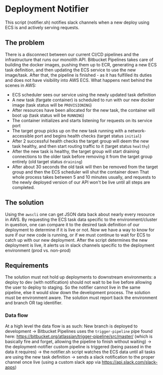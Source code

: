 # Deployment Notifier
This script (notifier.sh) notifies slack channels when a new deploy using ECS is and actively serving requests.

## The problem
There is a disconnect between our current CI/CD pipelines and the infrastructure that runs our monolith API. Bitbucket Pipelines takes care of building the docker images, pushing them up to ECR, generating a new ECS task definition, and then updating the ECS service to use the new image/task. After that, the pipeline is finished - as it has fulfilled its duties and does not have visibility into AWS ECS.
What happens next behind the scenes in AWS:
- ECS scheduler sees our service using the newly updated task definition
- A new task (fargate container) is scheduled to run with our new docker image (task status will be `PROVISIONING`)
- After resources have been allocated for the new task, the container will boot up (task status will be `RUNNING`)
- The container initializes and starts listening for requests on its service port
- The target group picks up on the new task running with a network-accessible port and begins health checks (target status `initial`)
- After 2 successful health checks the target group will deem the new task healthy, and then start routing traffic to it (target status `healthy`)
- After the new task is healthy, the target group will start draining connections to the older task before removing it from the target group entirely (old target status `draining`)
- After about 30 seconds the old task will then be removed from the target group and then the ECS scheduler will shut the container down
That whole process takes between 5 and 10 minutes usually, and requests to the newly deployed version of our API won't be live until all steps are completed.

## The solution
Using the `awscli` one can get JSON data back about nearly every resource in AWS. By requesting the ECS task data specific to the environment/cluster in question, one can compare it to the desired task definition of our deployment to determine if it is live or not. Now we have a way to know for sure if our new code is running, or if we must continue to wait for ECS to catch up with our new deployment.
After the script determines the new deployment is live, it alerts us in slack channels specific to the deployment environment (prod vs. non-prod)

## Requirements
The solution must not hold up deployments to downstream environments: a deploy to dev (with notification) should not wait to be live before allowing the user to deploy to staging. So the notifier cannot live in the same pipeline, else it would slow down the development process.
The solution must be environment aware.
The solution must report back the environment and branch OR tag identifier.

### Data flow
At a high level the data flow is as such:
New branch is deployed to development -> Bitbucket Pipelines uses the `trigger-pipeline` pipe found here: https://bitbucket.org/atlassian/trigger-pipeline/src/master/ (which is basically fire and forget, allowing the pipeline to finish without waiting) -> the deployment-notifier custom pipeline is triggered (being passed in the data it requires) -> the notifier.sh script watches the ECS data until all tasks are using the new task definition -> sends a slack notification to the proper channel once live (using a custom slack app via https://api.slack.com/slack-apps)